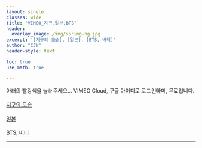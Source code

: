```yaml
--- 
layout: single
classes: wide
title: "VIMEO_지구,일본,BTS"
header:
  overlay_image: /img/spring-bg.jpg
excerpt: '[지구의 모습], [일본], [BTS, 버터]'
author: "CJW"
header-style: text

toc: true
use_math: true

---  
```


아래의 빨강색을 눌러주세요...
VIMEO Cloud, 구글 아이디로 로그인하며, 무료입니다. <br> <br>
[지구의 모습](https://player.vimeo.com/video/45878034?h=fa107961d3) <br> <br>
[일본](https://player.vimeo.com/video/245118304?portrait=0) <br> <br>
[BTS, 버터](https://w.soundcloud.com/player/?url=https%3A//api.soundcloud.com/tracks/1116388588&auto_play=false&hide_related=false&show_comments=true&show_user=true&show_reposts=false&visual=true%22%3E%3C/iframe%3E)

---
